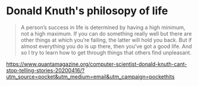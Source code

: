 # Donald Knuth's philosopy of life

> A person’s success in life is determined by having a high minimum, not a high maximum. If you can do something really well but there are other things at which you’re failing, the latter will hold you back. But if almost everything you do is up there, then you’ve got a good life. And so I try to learn how to get through things that others find unpleasant.

<https://www.quantamagazine.org/computer-scientist-donald-knuth-cant-stop-telling-stories-20200416/?utm_source=pocket&utm_medium=email&utm_campaign=pockethits>
